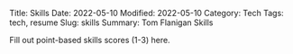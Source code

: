 Title: Skills
Date: 2022-05-10
Modified: 2022-05-10
Category: Tech
Tags: tech, resume
Slug: skills
Summary: Tom Flanigan Skills

Fill out point-based skills scores (1-3) here.
